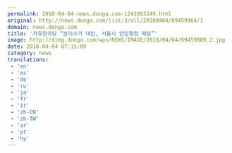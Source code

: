 ```yaml
---
permalink: 2018-04-04-news.donga.com-1243863249.html
original: http://news.donga.com/list/3/all/20180404/89459964/1
domain: news.donga.com
title: '자유한국당 “분리수거 대란, 서울시 안일행정 때문”'
image: http://dimg.donga.com/wps/NEWS/IMAGE/2018/04/04/89459889.2.jpg
date: 2018-04-04 07:15:09
category: news
translations: 
 - 'en'
 - 'es'
 - 'de'
 - 'ru'
 - 'ja'
 - 'fr'
 - 'it'
 - 'zh-CN'
 - 'zh-TW'
 - 'ar'
 - 'pt'
 - 'hy'
---
```


